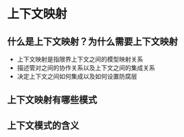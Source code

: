 <!--
 * @Author: ChenRun
 * @Date: 2022-02-24 22:12:46
 * @Description: 
-->
# 上下文映射

## 什么是上下文映射？为什么需要上下文映射

- 上下文映射是指限界上下文之间的模型映射关系
- 描述管对之间的协作关系以及上下文之间的集成关系
- 决定上下文之间如何集成以及如何设置防腐层

## 上下文映射有哪些模式

## 上下文模式的含义

